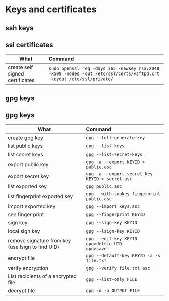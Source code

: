 # Keys and certificates

## ssh keys
## ssl certificates
| What                            | Command                                                                                                                 |
| ------------------------------- | :---------------------------------------------------------------------------------------------------------------------- |
| create self signed certificates | ```sudo openssl req -days 365 -newkey rsa:2048 -x509 -nodes -out /etc/ssl/certs/vsftpd.crt -keyout /etc/ssl/private/``` |

## gpg keys






## gpg keys

| What                                              | Command                                                                   |
| ------------------------------------------------- | :------------------------------------------------------------------------ |
| create gpg key                                    | ```gpg --full-generate-key```                                             |
| list public keys                                  | ```gpg --list-keys```                                                     |
| list secret keys                                  | ```gpg --list-secret-keys```                                              |
| export public key                                 | ```gpg -a --export KEYID > public.asc```                                  |
| export secret key                                 | ```gpg -a --export-secret-key KEYID > secret.asc```                       |
| list exported key                                 | ```gpg public.asc```                                                      |
| list fingerprint exported key                     | ```gpg --with-subkey-fingerprint public.asc```                            |
| import exported key                               | ```gpg --import keys.asc```                                               |
| see finger print                                  | ```gpg --fingerprint KEYID```                                             |
| sign key                                          | ```gpg --sign-key KEYID```                                                |
| local sign key                                    | ```gpg --lsign-key KEYID```                                               |
| remove signature from key (use lsign to find UID) | ```gpg --edit-key KEYID``` <br> ```gpg>delsig UID```  <br> ```gpg>save``` |
| encrypt file                                      | ```gpg --default-key KEYID -a -s file.txt```                              |
| verify encryption                                 | ```gpg --verify file.txt.asc```                                           |
| List recipients of a encrypted file               | ```gpg --list-only FILE```                                                |
| decrypt file                                      | ```gpg -d -o OUTPUT FILE```                                               |


